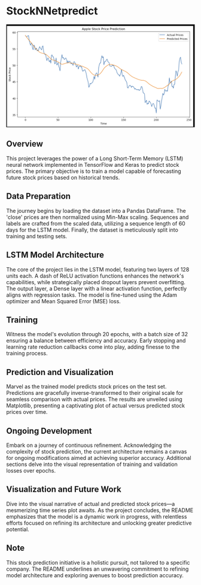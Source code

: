 # StockNNetpredict

![Stock Prediction](./Apple_pred.png)

## Overview
This project leverages the power of a Long Short-Term Memory (LSTM) neural network implemented in TensorFlow and Keras to predict stock prices. The primary objective is to train a model capable of forecasting future stock prices based on historical trends.

## Data Preparation
The journey begins by loading the dataset into a Pandas DataFrame. The 'close' prices are then normalized using Min-Max scaling. Sequences and labels are crafted from the scaled data, utilizing a sequence length of 60 days for the LSTM model. Finally, the dataset is meticulously split into training and testing sets.

## LSTM Model Architecture
The core of the project lies in the LSTM model, featuring two layers of 128 units each. A dash of ReLU activation functions enhances the network's capabilities, while strategically placed dropout layers prevent overfitting. The output layer, a Dense layer with a linear activation function, perfectly aligns with regression tasks. The model is fine-tuned using the Adam optimizer and Mean Squared Error (MSE) loss.

## Training
Witness the model's evolution through 20 epochs, with a batch size of 32 ensuring a balance between efficiency and accuracy. Early stopping and learning rate reduction callbacks come into play, adding finesse to the training process.

## Prediction and Visualization
Marvel as the trained model predicts stock prices on the test set. Predictions are gracefully inverse-transformed to their original scale for seamless comparison with actual prices. The results are unveiled using Matplotlib, presenting a captivating plot of actual versus predicted stock prices over time.

## Ongoing Development
Embark on a journey of continuous refinement. Acknowledging the complexity of stock prediction, the current architecture remains a canvas for ongoing modifications aimed at achieving superior accuracy. Additional sections delve into the visual representation of training and validation losses over epochs.

## Visualization and Future Work
Dive into the visual narrative of actual and predicted stock prices—a mesmerizing time series plot awaits. As the project concludes, the README emphasizes that the model is a dynamic work in progress, with relentless efforts focused on refining its architecture and unlocking greater predictive potential.

## Note
This stock prediction initiative is a holistic pursuit, not tailored to a specific company. The README underlines an unwavering commitment to refining model architecture and exploring avenues to boost prediction accuracy.
